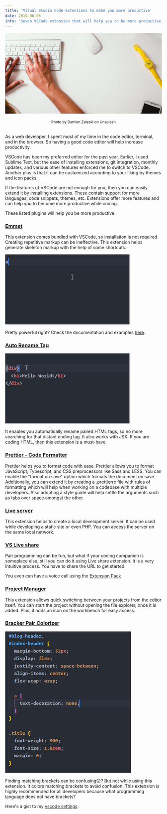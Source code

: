 ```yaml
---
title: 'Visual Studio Code extensions to make you more productive'
date: 2019-06-05
info: 'Seven VSCode extension that will help you to be more productive while coding'
---
```


![Payment](featured_image.jpg)

<center><small>Photo by Damian Zaleski on Unsplash</small></center><br />

As a web developer, I spent most of my time in the code editor, terminal, and in the browser. So having a good code editor will help increase productivity.

VSCode has been my preferred editor for the past year. Earlier, I used Sublime Text, but the ease of installing extensions, git integration, monthly updates, and various other features enforced me to switch to VSCode. Another plus is that it can be customized according to your liking by themes and icon packs.

If the features of VSCode are not enough for you, then you can easily extend it by installing extensions. These contain support for more languages, code snippets, themes, etc.
Extensions offer more features and can help you to become more productive while coding.

These listed plugins will help you be more productive.

### [Emmet](https://emmet.io/)

This extension comes bundled with VSCode, so installation is not required. Creating repetitive markup can be ineffective. This extension helps generate skeleton markup with the help of some shortcuts.

![emmet](emmet.gif)

Pretty powerful right? Check the documentation and examples [here](https://docs.emmet.io/).



### [Auto Rename Tag](https://marketplace.visualstudio.com/items?itemName=formulahendry.auto-rename-tag)

![auto rename tag](auto_rename_tag.gif)

It enables you automatically rename paired HTML tags, so no more searching for that distant ending tag. It also works with JSX. If you are coding HTML, then this extension is a must-have.

### [Prettier - Code Formatter](https://marketplace.visualstudio.com/items?itemName=esbenp.prettier-vscode)

Prettier helps you to format code with ease. Prettier allows you to format JavaScript, Typescript, and CSS preprocessors like Sass and LESS. You can enable the "format on save" option which formats the document on save.
Additionally, you can extend it by creating a .prettierrc file with rules of formatting which will help when working on a codebase with multiple developers. Also adopting a style guide will help settle the arguments such as tabs over space amongst the other.

### [Live server](https://marketplace.visualstudio.com/items?itemName=MS-vsliveshare.vsliveshare)

This extension helps to create a local development server. It can be used while developing a static site or even PHP.
You can access the server on the same local network.

### [VS Live share](<[https://marketplace.visualstudio.com/items?itemName=MS-vsliveshare.vsliveshare](https://marketplace.visualstudio.com/items?itemName=MS-vsliveshare.vsliveshare)>)

Pair programming can be fun, but what if your coding companion is someplace else, still you can do it using Live share extension.
It is a very intuitive process. You have to share the URL to get started.

You even can have a voice call using the [Extension Pack](https://marketplace.visualstudio.com/items?itemName=MS-vsliveshare.vsliveshare-pack)

### [Project Manager](https://marketplace.visualstudio.com/items?itemName=alefragnani.project-manager)

This extension allows quick switching between your projects from the editor itself. You can start the project without opening the file explorer, once it is added. Plus, it adds an icon on the workbench for easy access.

### [Bracker Pair Colorizer](https://marketplace.visualstudio.com/items?itemName=CoenraadS.bracket-pair-colorizer)

![Bracket](brackets.png)

Finding matching brackets can be confusing😕? But not while using this extension.
It colors matching brackets to avoid confusion. This extension is highly recommended for all developers because what programming language does not have brackets?

Here's a gist to my [vscode settings](https://gist.github.com/jibin2706/fbae97aa9edffe634d0ea69cf505b365).
